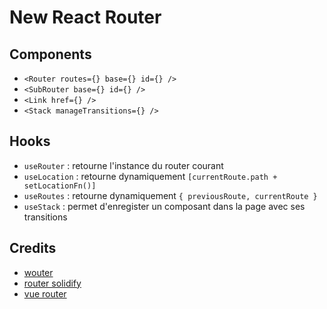 # New React Router

## Components

- `<Router routes={} base={} id={} />`
- `<SubRouter base={} id={} />`
- `<Link href={} />`
- `<Stack manageTransitions={} />`

## Hooks

- `useRouter` : retourne l'instance du router courant
- `useLocation` : retourne dynamiquement `[currentRoute.path + setLocationFn()]`
- `useRoutes` : retourne dynamiquement `{ previousRoute, currentRoute }`
- `useStack` : permet d'enregister un composant dans la page avec ses transitions

## Credits

- [wouter](https://github.com/molefrog/wouter)
- [router solidify](https://github.com/solid-js/solidify/blob/master/navigation/Router.ts)
- [vue router](https://router.vuejs.org/)
